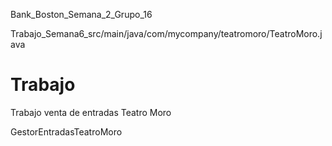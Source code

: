 Bank_Boston_Semana_2_Grupo_16









Trabajo_Semana6_src/main/java/com/mycompany/teatromoro/TeatroMoro.java

# Trabajo
Trabajo venta de entradas Teatro Moro




GestorEntradasTeatroMoro
